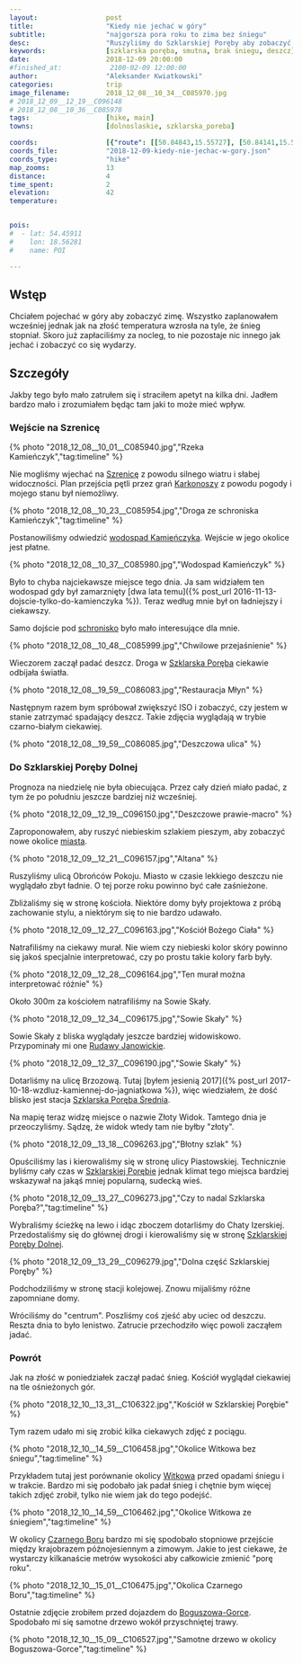 ```yaml
---
layout:                 post
title:                  "Kiedy nie jechać w góry"
subtitle:               "najgorsza pora roku to zima bez śniegu"
desc:                   "Ruszyliśmy do Szklarskiej Poręby aby zobaczyć trochę śniegu w górach. Jak na złość przyszło ocieplenie i cały śniegi się stopił."
keywords:               [szklarska poręba, smutna, brak śniegu, deszcz]
date:                   2018-12-09 20:00:00
#finished_at:            2100-02-09 12:00:00
author:                 "Aleksander Kwiatkowski"
categories:             trip
image_filename:         2018_12_08__10_34__C085970.jpg
# 2018_12_09__12_19__C096148
# 2018_12_08__10_36__C085978
tags:                   [hike, main]
towns:                  [dolnoslaskie, szklarska_poreba]

coords:                 [{"route": [[50.84843,15.55727], [50.84141,15.55332], [50.84122,15.55813], [50.83702,15.55895], [50.83412,15.55521], [50.83258,15.52946], [50.82697,15.52208], [50.81827,15.51715], [50.81404,15.49620], [50.79399,15.50097]], "type": "hike"}]
coords_file:            "2018-12-09-kiedy-nie-jechac-w-gory.json"
coords_type:            "hike"
map_zooms:              13
distance:               4
time_spent:             2
elevation:              42
temperature:            


pois:
#  - lat: 54.45911
#    lon: 18.56281
#    name: POI

---
```


[wiki-szrenica]: https://pl.wikipedia.org/wiki/Szrenica
[wiki-karkonosze]: https://pl.wikipedia.org/wiki/Karkonosze
[wiki-wodospad-kamienczyka]: https://pl.wikipedia.org/wiki/Wodospad_Kamie%C5%84czyka
[wiki-schronisko-hala]: https://pl.wikipedia.org/wiki/Schronisko_PTTK_na_Hali_Szrenickiej
[wiki-szklarska-poreba]: https://pl.wikipedia.org/wiki/Szklarska_Por%C4%99ba
[wiki-rudawy-janowickie]: https://pl.wikipedia.org/wiki/Rudawy_Janowickie
[wiki-szklarska-srednia]: https://pl.wikipedia.org/wiki/Szklarska_Por%C4%99ba_%C5%9Arednia
[wiki-szklarska-dolna]: https://pl.wikipedia.org/wiki/Szklarska_Por%C4%99ba_Dolna
[wiki-witkow]: https://pl.wikipedia.org/wiki/Witk%C3%B3w_(powiat_wa%C5%82brzyski)
[wiki-czarny-bor]: https://pl.wikipedia.org/wiki/Czarny_B%C3%B3r
[wiki-boguszow-gorce]: https://pl.wikipedia.org/wiki/Bogusz%C3%B3w-Gorce

## Wstęp

Chciałem pojechać w góry aby zobaczyć zimę. Wszystko zaplanowałem wcześniej jednak
jak na złość temperatura wzrosła na tyle, że śnieg stopniał. Skoro już
zapłaciliśmy za nocleg, to nie pozostaje nic innego jak jechać i zobaczyć co się wydarzy.

## Szczegóły

Jakby tego było mało zatrułem się i straciłem apetyt na kilka dni. Jadłem bardzo mało i
zrozumiałem będąc tam jaki to może mieć wpływ.

### Wejście na Szrenicę

{% photo "2018_12_08__10_01__C085940.jpg","Rzeka Kamieńczyk","tag:timeline" %}

Nie mogliśmy wjechać na [Szrenicę][wiki-szrenica] z powodu silnego wiatru i
słabej widoczności. Plan przejścia pętli przez grań [Karkonoszy][wiki-karkonosze]
z powodu pogody i mojego stanu był niemożliwy.

{% photo "2018_12_08__10_23__C085954.jpg","Droga ze schroniska Kamieńczyk","tag:timeline" %}

Postanowiliśmy odwiedzić [wodospad Kamieńczyka][wiki-wodospad-kamienczyka].
Wejście w jego okolice jest płatne.

{% photo "2018_12_08__10_37__C085980.jpg","Wodospad Kamieńczyk" %}

Było to chyba najciekawsze miejsce tego dnia. Ja
sam widziałem ten wodospad gdy był zamarznięty
[dwa lata temu]({% post_url 2016-11-13-dojscie-tylko-do-kamienczyka %}).
Teraz według mnie był on ładniejszy i ciekawszy.

Samo dojście pod [schronisko][wiki-schronisko-hala] było mało interesujące
dla mnie.

{% photo "2018_12_08__10_48__C085999.jpg","Chwilowe przejaśnienie" %}

Wieczorem zaczął padać deszcz. Droga w [Szklarska Poręba][wiki-szklarska-poreba]
ciekawie odbijała światła.

{% photo "2018_12_08__19_59__C086083.jpg","Restauracja Młyn" %}

Następnym razem bym spróbował zwiększyć ISO i zobaczyć, czy jestem w stanie
zatrzymać spadający deszcz. Takie zdjęcia wyglądają w trybie czarno-białym
ciekawiej.

{% photo "2018_12_08__19_59__C086085.jpg","Deszczowa ulica" %}

### Do Szklarskiej Poręby Dolnej

Prognoza na niedzielę nie była obiecująca. Przez cały dzień miało padać, z tym
że po południu jeszcze bardziej niż wcześniej.

{% photo "2018_12_09__12_19__C096150.jpg","Deszczowe prawie-macro" %}

Zaproponowałem, aby ruszyć niebieskim szlakiem pieszym, aby zobaczyć nowe okolice
[miasta][wiki-szklarska-poreba].

{% photo "2018_12_09__12_21__C096157.jpg","Altana" %}

Ruszyliśmy ulicą Obrońców Pokoju. Miasto w czasie lekkiego deszczu nie
wyglądało zbyt ładnie. O tej porze roku powinno być całe zaśnieżone.

Zbliżaliśmy się w stronę kościoła. Niektóre domy były projektowa z próbą
zachowanie stylu, a niektórym się to nie bardzo udawało.

{% photo "2018_12_09__12_27__C096163.jpg","Kościół Bożego Ciała" %}

Natrafiliśmy na ciekawy murał. Nie wiem czy niebieski kolor skóry powinno się jakoś
specjalnie interpretować, czy po prostu takie kolory farb były.

{% photo "2018_12_09__12_28__C096164.jpg","Ten murał można interpretować różnie" %}

Około 300m za kościołem natrafiliśmy na Sowie Skały.

{% photo "2018_12_09__12_34__C096175.jpg","Sowie Skały" %}

Sowie Skały z bliska wyglądały jeszcze bardziej widowiskowo.
Przypominały mi one [Rudawy Janowickie][wiki-rudawy-janowickie].

{% photo "2018_12_09__12_37__C096190.jpg","Sowie Skały" %}

Dotarliśmy na ulicę Brzozową. Tutaj
[byłem jesienią 2017]({% post_url 2017-10-18-wzdluz-kamiennej-do-jagniatkowa %}),
więc wiedziałem, że dość blisko jest stacja [Szklarska Poręba Średnia][wiki-szklarska-srednia].

Na mapię teraz widzę miejsce o nazwie Złoty Widok. Tamtego dnia je przeoczyliśmy.
Sądzę, że widok wtedy tam nie byłby "złoty".

{% photo "2018_12_09__13_18__C096263.jpg","Błotny szlak" %}

Opuściliśmy las i kierowaliśmy się w stronę ulicy Piastowskiej.
Technicznie byliśmy cały czas w [Szklarskiej Porębie][wiki-szklarska-poreba]
jednak klimat tego miejsca bardziej wskazywał na jakąś mniej popularną,
sudecką wieś.

{% photo "2018_12_09__13_27__C096273.jpg","Czy to nadal Szklarska Poręba?","tag:timeline" %}

Wybraliśmy ścieżkę na lewo i idąc zboczem dotarliśmy do Chaty Izerskiej.
Przedostaliśmy się do głównej drogi i kierowaliśmy się
w stronę [Szklarskiej Poręby Dolnej][wiki-szklarska-dolna].

{% photo "2018_12_09__13_29__C096279.jpg","Dolna część Szklarskiej Poręby" %}

Podchodziliśmy w stronę stacji kolejowej. Znowu mijaliśmy różne zapomniane
domy.

Wróciliśmy do "centrum". Poszliśmy coś zjeść aby uciec od deszczu. Reszta dnia
to było lenistwo. Zatrucie przechodziło więc powoli zacząłem jadać.

### Powrót

Jak na złość w poniedziałek zaczął padać śnieg. Kościół wyglądał ciekawiej
na tle ośnieżonych gór.

{% photo "2018_12_10__13_31__C106322.jpg","Kościół w Szklarskiej Porębie" %}

Tym razem udało mi się zrobić kilka ciekawych zdjęć z pociągu.

{% photo "2018_12_10__14_59__C106458.jpg","Okolice Witkowa bez śniegu","tag:timeline" %}

Przykładem tutaj jest porównanie okolicy [Witkowa][wiki-witkow] przed opadami śniegu i
w trakcie. Bardzo mi się podobało jak padał śnieg i chętnie bym więcej
takich zdjęć zrobił, tylko nie wiem jak do tego podejść.

{% photo "2018_12_10__14_59__C106462.jpg","Okolice Witkowa ze śniegiem","tag:timeline" %}

W okolicy [Czarnego Boru][wiki-czarny-bor] bardzo mi się spodobało stopniowe
przejście między krajobrazem późnojesiennym a zimowym. Jakie to jest ciekawe,
że wystarczy kilkanaście metrów wysokości aby całkowicie zmienić "porę roku".

{% photo "2018_12_10__15_01__C106475.jpg","Okolica Czarnego Boru","tag:timeline" %}

Ostatnie zdjęcie zrobiłem przed dojazdem do [Boguszowa-Gorce][wiki-boguszow-gorce].
Spodobało mi się samotne drzewo wokół przyschniętej trawy.

{% photo "2018_12_10__15_09__C106527.jpg","Samotne drzewo w okolicy Boguszowa-Gorce","tag:timeline" %}
